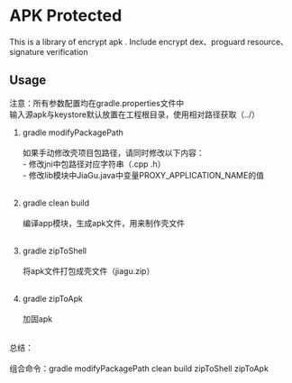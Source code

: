 # APK Protected

   This is a library of encrypt apk . Include encrypt dex、proguard resource、signature verification

## Usage

注意：所有参数配置均在gradle.properties文件中</br>
          输入源apk与keystore默认放置在工程根目录，使用相对路径获取（../）

1. gradle modifyPackagePath </br></br>
    如果手动修改壳项目包路径，请同时修改以下内容：</br>
        - 修改jni中包路径对应字符串（.cpp .h）</br>
        - 修改lib模块中JiaGu.java中变量PROXY_APPLICATION_NAME的值</br></br>

2. gradle clean build</br></br>
    编译app模块，生成apk文件，用来制作壳文件</br></br>


3. gradle zipToShell</br></br>
    将apk文件打包成壳文件（jiagu.zip）</br></br>

4. gradle zipToApk</br></br>
    加固apk</br></br>


总结：</br></br>
     组合命令：gradle modifyPackagePath clean build zipToShell zipToApk
